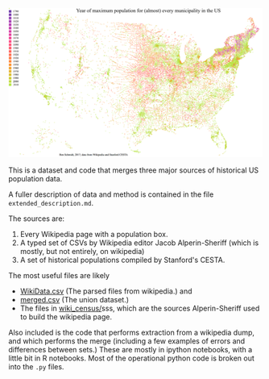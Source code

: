 ![The municipal places in this dataset, by year of maximum population](Maxpop.png)

This is a dataset and code that merges three major sources of historical US population data.

A fuller description of data and method is contained in the file `extended_description.md`.

The sources are:

1. Every Wikipedia page with a population box.
2. A typed set of CSVs by Wikipedia editor Jacob Alperin-Sheriff (which is mostly, but not entirely, on wikipedia)
3. A set of historical populations compiled by Stanford's CESTA.

The most useful files are likely

* [WikiData.csv]() (The parsed files from wikipedia.)
and
* [merged.csv]() (The union dataset.)
* The files in [wiki_census/]()sss, which are the sources Alperin-Sheriff used to build the wikipedia page.

Also included is the code that performs extraction from a wikipedia dump, and which performs the merge
(including a few examples of errors and differences between sets.) These are mostly in ipython notebooks, with a little bit in R notebooks. Most of the operational python code is broken out into the `.py` files.
